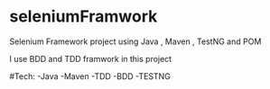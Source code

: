 # seleniumFramwork
Selenium Framework project using Java , Maven , TestNG and POM

I use BDD and TDD framwork in this project

#Tech:
-Java
-Maven
-TDD
-BDD
-TESTNG



